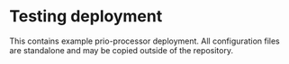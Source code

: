 # Testing deployment

This contains example prio-processor deployment. All configuration files are
standalone and may be copied outside of the repository.
